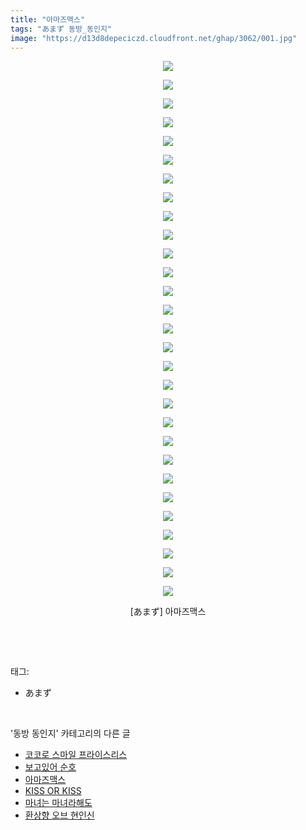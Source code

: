 ```yaml
---
title: "아마즈맥스"
tags: "あまず 동방_동인지"
image: "https://d13d8depeciczd.cloudfront.net/ghap/3062/001.jpg"
---
```

<div class="article">
<p style="text-align: center; clear: none; float: none;"><img src="{{ site.imgserver12 }}/ghap/3062/001.jpg"/></p>
<p style="text-align: center; clear: none; float: none;"><img src="{{ site.imgserver12 }}/ghap/3062/002.jpg"/></p>
<p style="text-align: center; clear: none; float: none;"><img src="{{ site.imgserver12 }}/ghap/3062/003.jpg"/></p>
<p style="text-align: center; clear: none; float: none;"><img src="{{ site.imgserver12 }}/ghap/3062/004.jpg"/></p>
<p style="text-align: center; clear: none; float: none;"><img src="{{ site.imgserver12 }}/ghap/3062/005.jpg"/></p>
<p style="text-align: center; clear: none; float: none;"><img src="{{ site.imgserver12 }}/ghap/3062/006.jpg"/></p>
<p style="text-align: center; clear: none; float: none;"><img src="{{ site.imgserver12 }}/ghap/3062/007.jpg"/></p>
<p style="text-align: center; clear: none; float: none;"><img src="{{ site.imgserver12 }}/ghap/3062/008.jpg"/></p>
<p style="text-align: center; clear: none; float: none;"><img src="{{ site.imgserver12 }}/ghap/3062/009.jpg"/></p>
<p style="text-align: center; clear: none; float: none;"><img src="{{ site.imgserver12 }}/ghap/3062/010.jpg"/></p>
<p style="text-align: center; clear: none; float: none;"><img src="{{ site.imgserver12 }}/ghap/3062/011.jpg"/></p>
<p style="text-align: center; clear: none; float: none;"><img src="{{ site.imgserver12 }}/ghap/3062/012.jpg"/></p>
<p style="text-align: center; clear: none; float: none;"><img src="{{ site.imgserver12 }}/ghap/3062/013.jpg"/></p>
<p style="text-align: center; clear: none; float: none;"><img src="{{ site.imgserver12 }}/ghap/3062/014.jpg"/></p>
<p style="text-align: center; clear: none; float: none;"><img src="{{ site.imgserver12 }}/ghap/3062/015.jpg"/></p>
<p style="text-align: center; clear: none; float: none;"><img src="{{ site.imgserver12 }}/ghap/3062/016.jpg"/></p>
<p style="text-align: center; clear: none; float: none;"><img src="{{ site.imgserver12 }}/ghap/3062/017.jpg"/></p>
<p style="text-align: center; clear: none; float: none;"><img src="{{ site.imgserver12 }}/ghap/3062/018.jpg"/></p>
<p style="text-align: center; clear: none; float: none;"><img src="{{ site.imgserver12 }}/ghap/3062/019.jpg"/></p>
<p style="text-align: center; clear: none; float: none;"><img src="{{ site.imgserver12 }}/ghap/3062/020.jpg"/></p>
<p style="text-align: center; clear: none; float: none;"><img src="{{ site.imgserver12 }}/ghap/3062/021.jpg"/></p>
<p style="text-align: center; clear: none; float: none;"><img src="{{ site.imgserver12 }}/ghap/3062/022.jpg"/></p>
<p style="text-align: center; clear: none; float: none;"><img src="{{ site.imgserver12 }}/ghap/3062/023.jpg"/></p>
<p style="text-align: center; clear: none; float: none;"><img src="{{ site.imgserver12 }}/ghap/3062/024.jpg"/></p>
<p style="text-align: center; clear: none; float: none;"><img src="{{ site.imgserver12 }}/ghap/3062/025.jpg"/></p>
<p style="text-align: center; clear: none; float: none;"><img src="{{ site.imgserver12 }}/ghap/3062/026.jpg"/></p>
<p style="text-align: center; clear: none; float: none;"><img src="{{ site.imgserver12 }}/ghap/3062/027.jpg"/></p>
<p style="text-align: center; clear: none; float: none;"><img src="{{ site.imgserver12 }}/ghap/3062/028.jpg"/></p>
<p style="text-align: center; clear: none; float: none;"><img src="{{ site.imgserver12 }}/ghap/3062/029.jpg"/></p>
<p style="text-align: center; clear: none; float: none;">[あまず] 아마즈맥스</p>
<p><br/></p>
</div><br/>
<div class="tagTrail">
<p>태그: </p>
<ul>
<li>あまず</li>
</ul>
</div><br/>
<div class="another">
<p>'동방 동인지' 카테고리의 다른 글</p>
<ul>
<li><a href="/ghap_3064">코코로 스마일 프라이스리스</a></li>
<li><a href="/ghap_3063">보고있어 순호</a></li>
<li><a href="/ghap_3062">아마즈맥스</a></li>
<li><a href="/ghap_3061">KISS OR KISS</a></li>
<li><a href="/ghap_3058">마녀는 마녀라해도</a></li>
<li><a href="/ghap_3057">환상향 오브 현인신</a></li>
</ul>
</div><br/>
<div class="cb_module cb_fluid">
<div class="cb_wrt cb_profile">
</div><!-- commentList close -->
</div><br/>
